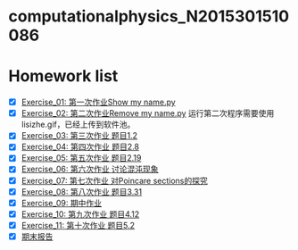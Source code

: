 # computationalphysics_N2015301510086
# Homework list
- [X] [Exercise_01: 第一次作业Show my name.py](https://github.com/lisizhe/computationalphysics_N2015301510086/blob/master/Exercise_01/%E7%AC%AC%E4%B8%80%E6%AC%A1%E4%BD%9C%E4%B8%9AShow%20my%20name.py)
- [X] [Exercise_02: 第二次作业Remove my name.py](https://github.com/lisizhe/computationalphysics_N2015301510086/blob/master/Exercise_02/lisizhe2.py)
运行第二次程序需要使用lisizhe.gif，已经上传到软件池。
- [X] [Exercise_03: 第三次作业 题目1.2](https://github.com/lisizhe/computationalphysics_N2015301510086/blob/master/Exercise_03/Report1(%E9%A2%98%E7%9B%AE1.2).md)
- [X] [Exercise_04: 第四次作业 题目2.8](https://github.com/lisizhe/computationalphysics_N2015301510086/blob/master/Exercise_04/report%202.8%20.md)
- [X] [Exercise_05: 第五次作业 题目2.19](https://github.com/lisizhe/computationalphysics_N2015301510086/blob/master/Exercise_05/Report(2.19).md)
- [X] [Exercise_06: 第六次作业 讨论混沌现象](https://github.com/lisizhe/computationalphysics_N2015301510086/blob/master/Exercise_06/report.md)
- [X] [Exercise_07: 第七次作业 对Poincare sections的探究](https://github.com/lisizhe/computationalphysics_N2015301510086/blob/master/Exercise_07/report.md)
- [X] [Exercise_08: 第八次作业 题目3.31](https://github.com/lisizhe/computationalphysics_N2015301510086/blob/master/Exercise_08/report.md)
- [X] [Exercise_09: 期中作业](https://github.com/lisizhe/computationalphysics_N2015301510086/blob/master/mid-test/report.md)
- [X] [Exercise_10: 第九次作业 题目4.12](https://github.com/lisizhe/computationalphysics_N2015301510086/blob/master/Exercise_09/report.md)
- [X] [Exercise_11: 第十次作业 题目5.2](https://github.com/lisizhe/computationalphysics_N2015301510086/blob/master/Exercise_10/report.md)
- [X] [期末报告](https://github.com/lisizhe/computationalphysics_N2015301510086/blob/master/%E6%9C%9F%E6%9C%AB%E6%8A%A5%E5%91%8A-%E6%9D%8E%E6%80%9D%E5%93%B2.pdf)
